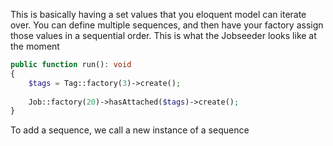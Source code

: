 This is basically having a set values that you eloquent model can iterate over. You can define multiple sequences, and then have your factory assign those values in a sequential order.
This is what the Jobseeder looks like at the moment
```php
public function run(): void  
{  
    $tags = Tag::factory(3)->create();  
  
    Job::factory(20)->hasAttached($tags)->create();  
}
```

To add a sequence, we call a new instance of a sequence
```php

```
